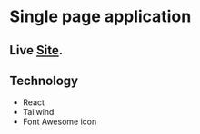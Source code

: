 # Single page application

## Live [Site](https://single-page-sabbir-alam.netlify.app).

## Technology
* React 
* Tailwind
* Font Awesome icon
